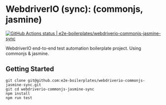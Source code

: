 # WebdriverIO (sync): (commonjs, jasmine)

[![GitHub Actions status | e2e-boilerplates/webdriverio-commonjs-jasmine-sync](https://github.com/e2e-boilerplates/webdriverio-commonjs-jasmine-sync/workflows/webdriverio-commonjs-jasmine-sync/badge.svg)](https://github.com/e2e-boilerplates/webdriverio-commonjs-jasmine-sync/actions?workflow=webdriverio-commonjs-jasmine-sync)

WebdriverIO end-to-end test automation boilerplate project. Using commonjs &amp; jasmine.

## Getting Started

    git clone git@github.com:e2e-boilerplates/webdriverio-commonjs-jasmine-sync.git
    git cd webdriverio-commonjs-jasmine-sync
    npm install
    npm run test
